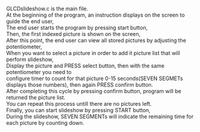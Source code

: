 GLCDslideshow.c is the main file.                                                                                                     
At the beginning of the program, an instruction displays on the screen to guide the end user,                  
The end user starts the program by pressing start button,                                          
Then, the first indexed picture is shown on the screen,                          
After this point, the end user can view all stored pictures by adjusting the potentiometer,                            
When you want to select a picture in order to add it picture list that will perform slideshow,                        
Display the picture and PRESS select button, then with the same potentiometer you need to                             
configure timer to count for that picture 0-15 seconds(SEVEN SEGMETs displays those numbers), then again PRESS confirm button.                                        
After completing this cycle by pressing confirm button, program will be returned the picture list.                               
You can repeat this process untill there are no pictures left.                         
Finally, you can start slideshow by pressing START button,                            
During the slideshow, SEVEN SEGMENTs will indicate the remaining time for each picture by counting down.                                       

